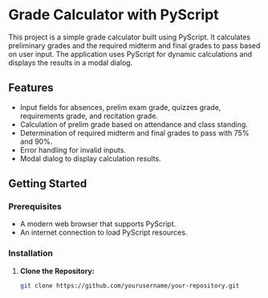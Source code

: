# Grade Calculator with PyScript

This project is a simple grade calculator built using PyScript. It calculates preliminary grades and the required midterm and final grades to pass based on user input. The application uses PyScript for dynamic calculations and displays the results in a modal dialog.

## Features

- Input fields for absences, prelim exam grade, quizzes grade, requirements grade, and recitation grade.
- Calculation of prelim grade based on attendance and class standing.
- Determination of required midterm and final grades to pass with 75% and 90%.
- Error handling for invalid inputs.
- Modal dialog to display calculation results.

## Getting Started

### Prerequisites

- A modern web browser that supports PyScript.
- An internet connection to load PyScript resources.

### Installation

1. **Clone the Repository:**

   ```bash
   git clone https://github.com/yourusername/your-repository.git

